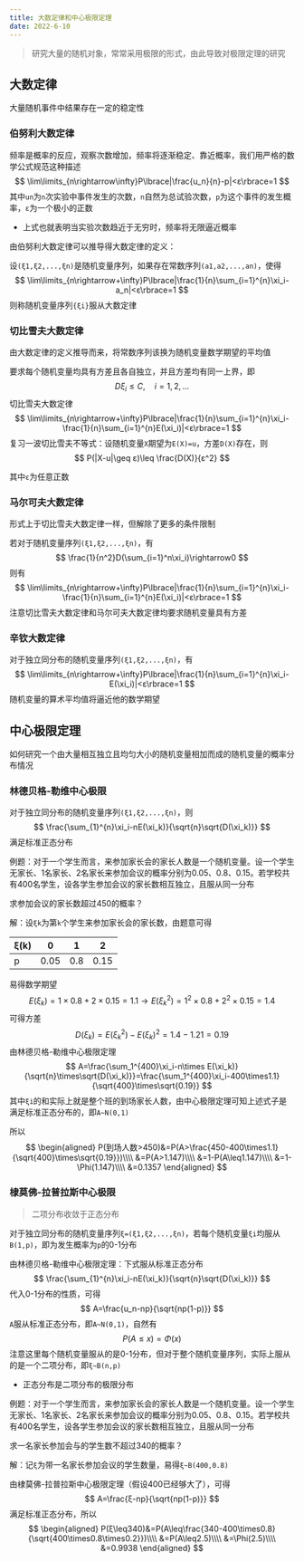 ```yaml
---
title: 大数定律和中心极限定理
date: 2022-6-10
---
```


> 研究大量的随机对象，常常采用极限的形式，由此导致对极限定理的研究

## 大数定律

大量随机事件中结果存在一定的稳定性

### 伯努利大数定律

频率是概率的反应，观察次数增加，频率将逐渐稳定、靠近概率，我们用严格的数学公式规范这种描述
$$
\lim\limits_{n\rightarrow\infty}P\lbrace|\frac{u_n}{n}-p|<ε\rbrace=1
$$
其中`un`为`n`次实验中事件发生的次数，`n`自然为总试验次数，`p`为这个事件的发生概率，`ε`为一个极小的正数

- 上式也就表明当实验次数趋近于无穷时，频率将无限逼近概率

由伯努利大数定律可以推导得大数定律的定义：

设`(ξ1,ξ2,...,ξn)`是随机变量序列，如果存在常数序列`(a1,a2,...,an)`，使得
$$
\lim\limits_{n\rightarrow+\infty}P\lbrace|\frac{1}{n}\sum_{i=1}^{n}\xi_i-a_n|<ε\rbrace=1
$$
则称随机变量序列`{ξi}`服从大数定律

### 切比雪夫大数定律

由大数定律的定义推导而来，将常数序列该换为随机变量数学期望的平均值

要求每个随机变量均具有方差且各自独立，并且方差均有同一上界，即
$$
D\xi_i\leq C,\quad i=1,2,...
$$
切比雪夫大数定律
$$
\lim\limits_{n\rightarrow+\infty}P\lbrace|\frac{1}{n}\sum_{i=1}^{n}\xi_i-\frac{1}{n}\sum_{i=1}^{n}E(\xi_i)|<ε\rbrace=1
$$
复习一波切比雪夫不等式：设随机变量`X`期望为`E(X)=u`，方差`D(X)`存在，则
$$
P(|X-u|\geq ε)\leq \frac{D(X)}{ε^2}
$$

其中`ε`为任意正数

### 马尔可夫大数定律

形式上于切比雪夫大数定律一样，但解除了更多的条件限制

若对于随机变量序列`(ξ1,ξ2,...,ξn)`，有
$$
\frac{1}{n^2}D(\sum_{i=1}^n\xi_i)\rightarrow0
$$
则有
$$
\lim\limits_{n\rightarrow+\infty}P\lbrace|\frac{1}{n}\sum_{i=1}^{n}\xi_i-\frac{1}{n}\sum_{i=1}^{n}E(\xi_i)|<ε\rbrace=1
$$
注意切比雪夫大数定律和马尔可夫大数定律均要求随机变量具有方差

### 辛钦大数定律

对于独立同分布的随机变量序列`(ξ1,ξ2,...,ξn)`，有
$$
\lim\limits_{n\rightarrow+\infty}P\lbrace|\frac{1}{n}\sum_{i=1}^{n}\xi_i-E(\xi_i)|<ε\rbrace=1
$$
随机变量的算术平均值将逼近他的数学期望

## 中心极限定理

如何研究一个由大量相互独立且均匀大小的随机变量相加而成的随机变量的概率分布情况

### 林德贝格-勒维中心极限

对于独立同分布的随机变量序列`(ξ1,ξ2,...,ξn)`，则
$$
\frac{\sum_{1}^{n}\xi_i-nE(\xi_k)}{\sqrt{n}\sqrt{D(\xi_k)}}
$$
满足标准正态分布

例题：对于一个学生而言，来参加家长会的家长人数是一个随机变量。设一个学生无家长、1名家长、2名家长来参加会议的概率分别为0.05、0.8、0.15。若学校共有400名学生，设各学生参加会议的家长数相互独立，且服从同一分布

求参加会议的家长数超过450的概率？

解：设`ξk`为第`k`个学生来参加家长会的家长数，由题意可得

| ξ(k) | 0    | 1    | 2    |
| ---- | ---- | ---- | ---- |
| p    | 0.05 | 0.8  | 0.15 |

易得数学期望
$$
E(ξ_k)=1\times0.8+2\times0.15=1.1\rightarrow
E(ξ_k^2)=1^2\times0.8+2^2\times0.15=1.4
$$
可得方差
$$
D(ξ_k)=E(ξ_k^2)-E(ξ_k)^2=1.4-1.21=0.19
$$
由林德贝格-勒维中心极限定理
$$
A=\frac{\sum_1^{400}\xi_i-n\times E(\xi_k)}{\sqrt{n}\times\sqrt{D(\xi_k)}}=\frac{\sum_1^{400}\xi_i-400\times1.1}{\sqrt{400}\times\sqrt{0.19}}
$$
其中`ξi`的和实际上就是整个班的到场家长人数，由中心极限定理可知上述式子是满足标准正态分布的，即`A~N(0,1)`

所以
$$
\begin{aligned}
P(到场人数>450)&=P(A>\frac{450-400\times1.1}{\sqrt{400}\times\sqrt{0.19}})\\\\
&=P(A>1.147)\\\\
&=1-P(A\leq1.147)\\\\
&=1-\Phi(1.147)\\\\
&=0.1357
\end{aligned}
$$

### 棣莫佛-拉普拉斯中心极限

> 二项分布收敛于正态分布

对于独立同分布的随机变量序列`ξ=(ξ1,ξ2,...,ξn)`，若每个随机变量`ξi`均服从`B(1,p)`，即为发生概率为`p`的0-1分布

由林德贝格-勒维中心极限定理：下式服从标准正态分布
$$
\frac{\sum_{1}^{n}\xi_i-nE(\xi_k)}{\sqrt{n}\sqrt{D(\xi_k)}}
$$
代入0-1分布的性质，可得
$$
A=\frac{u_n-np}{\sqrt{np(1-p)}}
$$
`A`服从标准正态分布，即`A~N(0,1)`，自然有
$$
P(A\leq x)=\Phi(x)
$$
注意这里每个随机变量服从的是0-1分布，但对于整个随机变量序列，实际上服从的是一个二项分布，即`ξ~B(n,p)`

- 正态分布是二项分布的极限分布

例题：对于一个学生而言，来参加家长会的家长人数是一个随机变量。设一个学生无家长、1名家长、2名家长来参加会议的概率分别为0.05、0.8、0.15。若学校共有400名学生，设各学生参加会议的家长数相互独立，且服从同一分布

求一名家长参加会与的学生数不超过340的概率？

解：记`ξ`为带一名家长参加会议的学生数量，易得`ξ~B(400,0.8)`

由棣莫佛-拉普拉斯中心极限定理（假设400已经够大了），可得
$$
A=\frac{ξ-np}{\sqrt{np(1-p)}}
$$
满足标准正态分布，所以
$$
\begin{aligned}
P(ξ\leq340)&=P(A\leq\frac{340-400\times0.8}{\sqrt{400\times0.8\times0.2}})\\\\
&=P(A\leq2.5)\\\\
&=\Phi(2.5)\\\\
&=0.9938
\end{aligned}
$$
